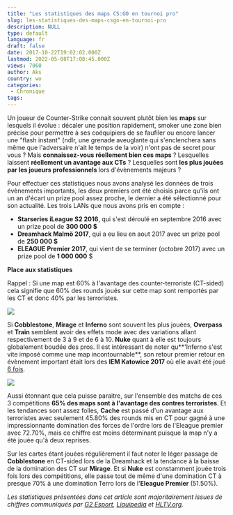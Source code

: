 ```yaml
---
title: "Les statistiques des maps CS:GO en tournoi pro"
slug: les-statistiques-des-maps-csgo-en-tournoi-pro
description: NULL
type: default
language: fr
draft: false
date: 2017-10-22T19:02:02.000Z
lastmod: 2022-05-08T17:08:45.000Z
views: 7060
author: Aks
country: wo
categories:
 - Chronique
tags:
---
```

Un joueur de Counter-Strike connait souvent plutôt bien les **maps** sur lesquels il évolue : décaler une position rapidement, smoker une zone bien précise pour permettre à ses coéquipiers de se faufiler ou encore lancer une "flash instant" (ndlr, une grenade aveuglante qui s'enclenchera sans même que l'adversaire n'ait le temps de la voir) n'ont pas de secret pour vous ? Mais **connaissez-vous réellement bien ces maps** ? Lesquelles laissent **réellement un avantage aux CTs** ? Lesquelles sont **les plus jouées par les joueurs professionnels** lors d'évènements majeurs ?

Pour effectuer ces statistiques nous avons analysé les données de trois évènements importants, les deux premiers ont été choisis parce qu'ils ont un an d'écart un prize pool assez proche, le dernier a été sélectionné pour son actualité. Les trois LANs que nous avons pris en compte :

* **Starseries iLeague S2 2016**, qui s'est déroulé en septembre 2016 avec un prize pool de **300 000 $**
* **Dreamhack Malmö 2017**, qui a eu lieu en aout 2017 avec un prize pool de **250 000 $**
* **ELEAGUE Premier 2017**, qui vient de se terminer (octobre 2017) avec un prize pool de **1 000 000** $

**Place aux statistiques**

Rappel : Si une map est 60% à l'avantage des counter-terroriste (CT-sided) cela signifie que 60% des rounds joués sur cette map sont remportés par les CT et donc 40% par les terroristes.

![](https://flickshot-ue.s3.eu-west-2.amazonaws.com/flickshot/article/59e9dfc485eef/images/cJMsJMOcvGotMjdtE3DulpDuX0omtUvVHKxKtf97.png)

Si **Cobblestone**, **Mirage** et **Inferno** sont souvent les plus jouées, **Overpass** et **Train** semblent avoir des effets mode avec des variations allant respectivement de 3 à 9 et de 6 à 10\. **Nuke** quant à elle est toujours globalement boudée des pros. Il est intéressant de noter qu**'Inferno s'est vite imposé comme une map incontournable**, son retour premier retour en évènement important était lors des **IEM Katowice 2017** où elle avait été joué[ 6 fois](http://www.g2esports.com/iem-katowice-2017-csgo-infographic/).

![](https://flickshot-ue.s3.eu-west-2.amazonaws.com/flickshot/article/59e9dfc485eef/images/2e2l4RxpPJEr9l1IuCZo0QmXrPtZ7Houy0smjUsd.png)

Aussi étonnant que cela puisse paraitre, sur l'ensemble des matchs de ces 3 compétitions **65% des maps sont à l'avantage des contres terroristes**. Et les tendances sont assez folles, **Cache** est passé d'un avantage aux terroristes avec seulement 45.80% des rounds mis en CT pour gagné à une impressionnante domination des forces de l'ordre lors de l'Eleague premier avec 72.70%, mais ce chiffre est moins déterminant puisque la map n'y a été jouée qu'à deux reprises.

Sur les cartes étant jouées régulièrement il faut noter le léger passage de **Cobblestone** en CT-sided lors de la Dreamhack et la tendance à la baisse de la domination des CT sur **Mirage**. Et si **Nuke** est constamment jouée trois fois lors des compétitions, elle passe tout de même d'une domination CT à presque 70% à une domination Terro lors de l'**Eleague Premier** (51.50%).

_Les statistiques présentées dans cet article sont majoritairement issues de chiffres communiqués par [G2 Esport](http://www.g2esports.com), [Liquipedia](http://wiki.teamliquid.net) et [HLTV.org](https://www.hltv.org)._

